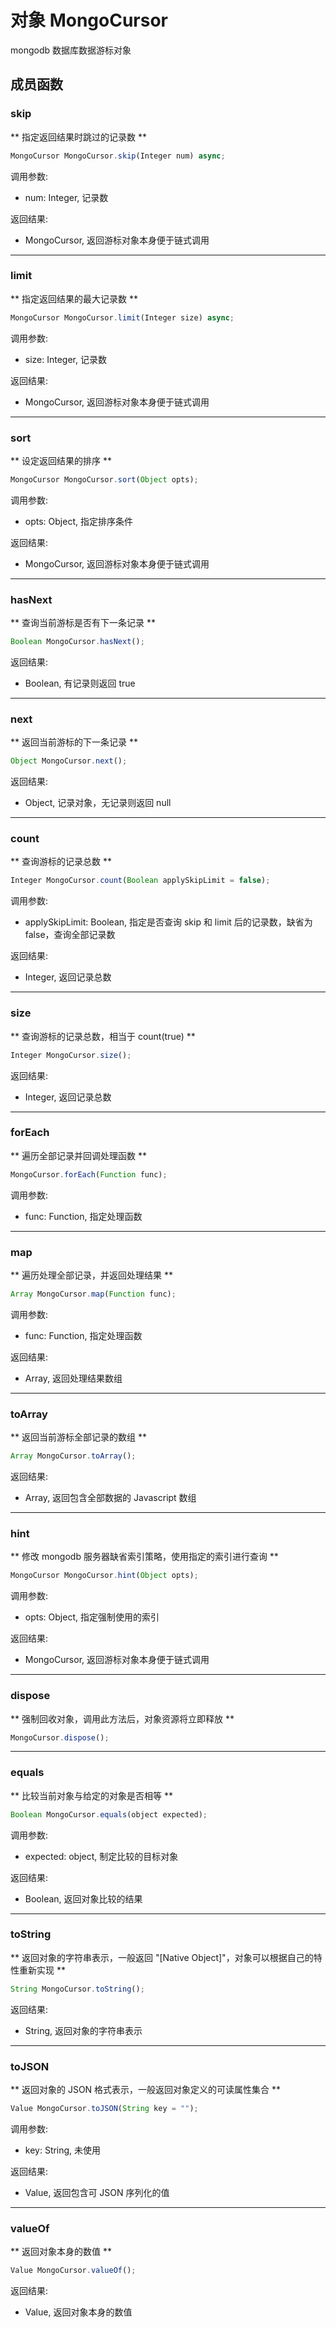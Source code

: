 # 对象 MongoCursor
mongodb 数据库数据游标对象

## 成员函数
        
### skip
** 指定返回结果时跳过的记录数 **
```JavaScript
MongoCursor MongoCursor.skip(Integer num) async;
```

调用参数:
* num: Integer, 记录数

返回结果:
* MongoCursor, 返回游标对象本身便于链式调用

--------------------------
### limit
** 指定返回结果的最大记录数 **
```JavaScript
MongoCursor MongoCursor.limit(Integer size) async;
```

调用参数:
* size: Integer, 记录数

返回结果:
* MongoCursor, 返回游标对象本身便于链式调用

--------------------------
### sort
** 设定返回结果的排序 **
```JavaScript
MongoCursor MongoCursor.sort(Object opts);
```

调用参数:
* opts: Object, 指定排序条件

返回结果:
* MongoCursor, 返回游标对象本身便于链式调用

--------------------------
### hasNext
** 查询当前游标是否有下一条记录 **
```JavaScript
Boolean MongoCursor.hasNext();
```

返回结果:
* Boolean, 有记录则返回 true

--------------------------
### next
** 返回当前游标的下一条记录 **
```JavaScript
Object MongoCursor.next();
```

返回结果:
* Object, 记录对象，无记录则返回 null

--------------------------
### count
** 查询游标的记录总数 **
```JavaScript
Integer MongoCursor.count(Boolean applySkipLimit = false);
```

调用参数:
* applySkipLimit: Boolean, 指定是否查询 skip 和 limit 后的记录数，缺省为 false，查询全部记录数

返回结果:
* Integer, 返回记录总数

--------------------------
### size
** 查询游标的记录总数，相当于 count(true) **
```JavaScript
Integer MongoCursor.size();
```

返回结果:
* Integer, 返回记录总数

--------------------------
### forEach
** 遍历全部记录并回调处理函数 **
```JavaScript
MongoCursor.forEach(Function func);
```

调用参数:
* func: Function, 指定处理函数

--------------------------
### map
** 遍历处理全部记录，并返回处理结果 **
```JavaScript
Array MongoCursor.map(Function func);
```

调用参数:
* func: Function, 指定处理函数

返回结果:
* Array, 返回处理结果数组

--------------------------
### toArray
** 返回当前游标全部记录的数组 **
```JavaScript
Array MongoCursor.toArray();
```

返回结果:
* Array, 返回包含全部数据的 Javascript 数组

--------------------------
### hint
** 修改 mongodb 服务器缺省索引策略，使用指定的索引进行查询 **
```JavaScript
MongoCursor MongoCursor.hint(Object opts);
```

调用参数:
* opts: Object, 指定强制使用的索引

返回结果:
* MongoCursor, 返回游标对象本身便于链式调用

--------------------------
### dispose
** 强制回收对象，调用此方法后，对象资源将立即释放 **
```JavaScript
MongoCursor.dispose();
```

--------------------------
### equals
** 比较当前对象与给定的对象是否相等 **
```JavaScript
Boolean MongoCursor.equals(object expected);
```

调用参数:
* expected: object, 制定比较的目标对象

返回结果:
* Boolean, 返回对象比较的结果

--------------------------
### toString
** 返回对象的字符串表示，一般返回 "[Native Object]"，对象可以根据自己的特性重新实现 **
```JavaScript
String MongoCursor.toString();
```

返回结果:
* String, 返回对象的字符串表示

--------------------------
### toJSON
** 返回对象的 JSON 格式表示，一般返回对象定义的可读属性集合 **
```JavaScript
Value MongoCursor.toJSON(String key = "");
```

调用参数:
* key: String, 未使用

返回结果:
* Value, 返回包含可 JSON 序列化的值

--------------------------
### valueOf
** 返回对象本身的数值 **
```JavaScript
Value MongoCursor.valueOf();
```

返回结果:
* Value, 返回对象本身的数值

